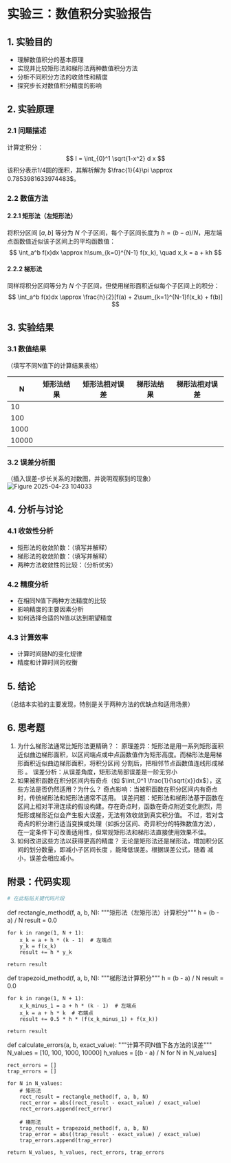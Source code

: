 # 实验三：数值积分实验报告

## 1. 实验目的
- 理解数值积分的基本原理
- 实现并比较矩形法和梯形法两种数值积分方法
- 分析不同积分方法的收敛性和精度
- 探究步长对数值积分精度的影响

## 2. 实验原理
### 2.1 问题描述
计算定积分：
$$
I = \int_{0}^1 \sqrt{1-x^2} d x
$$
该积分表示1/4圆的面积，其解析解为 $\frac{1}{4}\pi \approx 0.7853981633974483$。

### 2.2 数值方法
#### 2.2.1 矩形法（左矩形法）
将积分区间 $[a,b]$ 等分为 $N$ 个子区间，每个子区间长度为 $h=(b-a)/N$，用左端点函数值近似该子区间上的平均函数值：
$$
\int_a^b f(x)dx \approx h\sum_{k=0}^{N-1} f(x_k), \quad x_k = a + kh
$$

#### 2.2.2 梯形法
同样将积分区间等分为 $N$ 个子区间，但使用梯形面积近似每个子区间上的积分：
$$
\int_a^b f(x)dx \approx \frac{h}{2}[f(a) + 2\sum_{k=1}^{N-1}f(x_k) + f(b)]
$$

## 3. 实验结果
### 3.1 数值结果
（填写不同N值下的计算结果表格）

| N | 矩形法结果 | 矩形法相对误差 | 梯形法结果 | 梯形法相对误差 |
|---|------------|----------------|------------|----------------|
| 10 |           |                |            |                |
| 100 |          |                |            |                |
| 1000 |         |                |            |                |
| 10000 |        |                |            |                |

### 3.2 误差分析图
（插入误差-步长关系的对数图，并说明观察到的现象）![Figure 2025-04-23 104033](https://github.com/user-attachments/assets/2b954249-5759-4d62-95e4-16ebabbb7ff3)


## 4. 分析与讨论
### 4.1 收敛性分析
- 矩形法的收敛阶数：（填写并解释）
- 梯形法的收敛阶数：（填写并解释）
- 两种方法收敛性的比较：（分析优劣）

### 4.2 精度分析
- 在相同N值下两种方法精度的比较
- 影响精度的主要因素分析
- 如何选择合适的N值以达到期望精度

### 4.3 计算效率
- 计算时间随N的变化规律
- 精度和计算时间的权衡

## 5. 结论
（总结本实验的主要发现，特别是关于两种方法的优缺点和适用场景）

## 6. 思考题
1. 为什么梯形法通常比矩形法更精确？：
原理差异：矩形法是用一系列矩形面积近似曲边梯形面积，以区间端点或中点函数值作为矩形高度。而梯形法是用梯形面积近似曲边梯形面积，将积分区间  分割后，把相邻节点函数值连线形成梯形 。
误差分析：从误差角度，矩形法局部误差是一阶无穷小
2. 如果被积函数在积分区间内有奇点（如 $\int_0^1 \frac{1}{\sqrt{x}}dx$），这些方法是否仍然适用？为什么？
奇点影响：当被积函数在积分区间内有奇点时，传统梯形法和矩形法通常不适用。
误差问题：矩形法和梯形法基于函数在区间上相对平滑连续的假设构建。存在奇点时，函数在奇点附近变化剧烈，用矩形或梯形近似会产生极大误差，无法有效收敛到真实积分值。 不过，若对含奇点的积分进行适当变换或处理（如拆分区间、奇异积分的特殊数值方法），在一定条件下可改善适用性，但常规矩形法和梯形法直接使用效果不佳。
3. 如何改进这些方法以获得更高的精度？
无论是矩形法还是梯形法，增加积分区间的划分数量，即减小子区间长度  ，能降低误差。根据误差公式，随着  减小，误差会相应减小。

## 附录：代码实现
```python
# 在此粘贴关键代码片段
```
def rectangle_method(f, a, b, N):
    """矩形法（左矩形法）计算积分"""
    h = (b - a) / N
    result = 0.0
    
    for k in range(1, N + 1):
        x_k = a + h * (k - 1)  # 左端点
        y_k = f(x_k)
        result += h * y_k
    
    return result

def trapezoid_method(f, a, b, N):
    """梯形法计算积分"""
    h = (b - a) / N
    result = 0.0
    
    for k in range(1, N + 1):
        x_k_minus_1 = a + h * (k - 1)  # 左端点
        x_k = a + h * k  # 右端点
        result += 0.5 * h * (f(x_k_minus_1) + f(x_k))
    
    return result

def calculate_errors(a, b, exact_value):
    """计算不同N值下各方法的误差"""
    N_values = [10, 100, 1000, 10000]
    h_values = [(b - a) / N for N in N_values]
    
    rect_errors = []
    trap_errors = []
    
    for N in N_values:
        # 矩形法
        rect_result = rectangle_method(f, a, b, N)
        rect_error = abs((rect_result - exact_value) / exact_value)
        rect_errors.append(rect_error)
        
        # 梯形法
        trap_result = trapezoid_method(f, a, b, N)
        trap_error = abs((trap_result - exact_value) / exact_value)
        trap_errors.append(trap_error)
    
    return N_values, h_values, rect_errors, trap_errors
